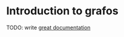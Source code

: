 # Introduction to grafos

TODO: write [great documentation](http://jacobian.org/writing/what-to-write/)
